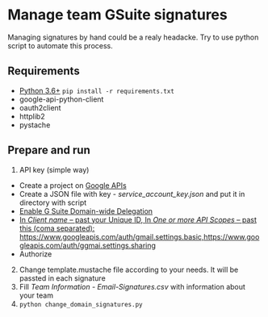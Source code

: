 Manage team GSuite signatures
=============================

Managing signatures by hand could be a realy headacke. 
Try to use python script to automate this process. 

Requirements
------------
-   [Python 3.6+](https://www.python.org/) 
`pip install -r requirements.txt`
-   google-api-python-client
-   oauth2client
-   httplib2
-   pystache

Prepare and run
-------
1.  API key (simple way)
-   Create a project on [Google APIs](https://console.developers.google.com/start/api?id=gmail&credential=client_key) 
-	Create a JSON file with key - *service_account_key.json* and put it in directory with script
-   [Enable G Suite Domain-wide Delegation](https://developers.google.com/admin-sdk/reports/v1/guides/delegation)
-   [In *Client name* – past your Unique ID, In *One or more API Scopes* – past this (coma separated):](https://admin.google.com/AdminHome?chromeless=1#OGX:ManageOauthClients)
https://www.googleapis.com/auth/gmail.settings.basic,https://www.googleapis.com/auth/ggmai.settings.sharing
-   Authorize
2.  Change template.mustache file according to your needs. It will be passted in each signature
3.  Fill *Team Information - Email-Signatures.csv* with information about your team
4. `python change_domain_signatures.py`